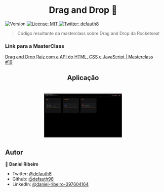 <h1 align="center">Drag and Drop 👋</h1>
<p>
  <img alt="Version" src="https://img.shields.io/badge/version-1.0.0-blue.svg?cacheSeconds=2592000" />
  <a href="#" target="_blank">
    <img alt="License: MIT" src="https://img.shields.io/badge/License-MIT-yellow.svg" />
  </a>
  <a href="https://twitter.com/defauth8" target="_blank">
    <img alt="Twitter: defauth8" src="https://img.shields.io/twitter/follow/defauth8.svg?style=social" />
  </a>
</p>

> Código resultante da masterclass sobre Drag and Drop da Rocketseat

### Link para a MasterClass

[Drag and Drop Raiz com a API do HTML, CSS e JavaScript | Masterclass #16](https://www.youtube.com/watch?v=6wn8hpUcEcM)

<h2 align="center">
   Aplicação
</h2>

<h1 align="center">
   <img alt="app-web" src=".github/drag-drop-interface.gif" width="50%%"/>
</h1>

## Autor

👤 **Daniel Ribeiro**

- Twitter: [@defauth8](https://twitter.com/defauth8)
- Github: [@defauth98](https://github.com/defauth98)
- LinkedIn: [@daniel-ribeiro-397604164](https://linkedin.com/in/daniel-ribeiro-397604164)

